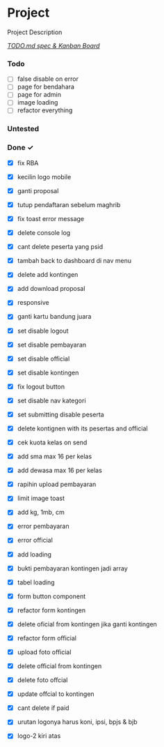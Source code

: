 # Project

Project Description

<em>[TODO.md spec & Kanban Board](https://bit.ly/3fCwKfM)</em>

### Todo

- [ ] false disable on error  
- [ ] page for bendahara  
- [ ] page for admin  
- [ ] image loading  
- [ ] refactor everything  

### Untested


### Done ✓

- [x] fix RBA  
- [x] kecilin logo mobile  
- [x] ganti proposal  
- [x] tutup pendaftaran sebelum maghrib  
- [x] fix toast error message  
- [x] delete console log  
- [x] cant delete peserta yang psid  
- [x] tambah back to dashboard di nav menu  
- [x] delete add kontingen  
- [x] add download proposal  
- [x] responsive  
- [x] ganti kartu bandung juara  
- [x] set disable logout  
- [x] set disable pembayaran  
- [x] set disable official  
- [x] set disable kontingen  
- [x] fix logout button  
- [x] set disable nav kategori  
- [x] set submitting disable peserta  
- [x] delete kontignen with its pesertas and official  
- [x] cek kuota kelas on send  
- [x] add sma max 16 per kelas  
- [x] add dewasa max 16 per kelas  
- [x] rapihin upload pembayaran  
- [x] limit image toast  
- [x] add kg, 1mb, cm  
- [x] error pembayaran  
- [x] error official  
- [x] add loading  
- [x] bukti pembayaran kontingen jadi array  
- [x] tabel loading  
- [x] form button component  
- [x] refactor form kontingen  
- [x] delete oficial from kontingen jika ganti kontingen  
- [x] refactor form official  
- [x] upload foto official  
- [x] delete official from kontingen  
- [x] delete foto offcial  
- [x] update offcial to kontingen  
- [x] cant delete if paid  
- [x] urutan logonya harus koni, ipsi, bpjs & bjb  
- [x] logo-2 kiri atas  

